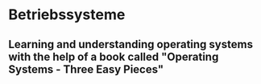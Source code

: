 # Betriebssysteme

## Learning and understanding operating systems with the help of a book called "Operating Systems - Three Easy Pieces"
